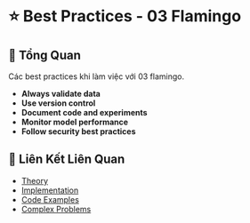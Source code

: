 # ⭐ Best Practices - 03 Flamingo

## 🎯 Tổng Quan

Các best practices khi làm việc với 03 flamingo.

- **Always validate data**
- **Use version control**
- **Document code and experiments**
- **Monitor model performance**
- **Follow security best practices**

## 🔗 Liên Kết Liên Quan

- [Theory](./THEORY_03_flamingo.md)
- [Implementation](./IMPLEMENTATION_03_flamingo.md)
- [Code Examples](./CODE_EXAMPLES_03_flamingo.md)
- [Complex Problems](./COMPLEX_PROBLEMS.md)
